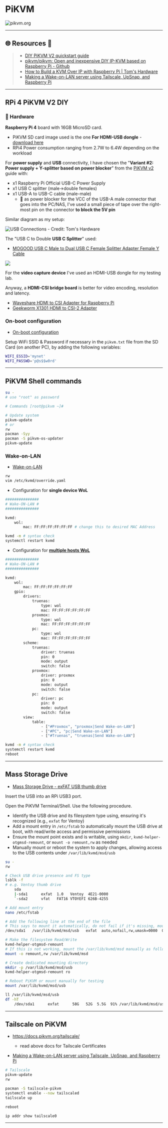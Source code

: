 # PiKVM

![pikvm.org](.gitbook/assets/logo-pikvm.svg)

---

## 🌐 Resources 🔗

> - [DIY PiKVM V2 quickstart guide](https://docs.pikvm.org/v2/)
> - [pikvm/pikvm: Open and inexpensive DIY IP-KVM based on Raspberry Pi - Github](https://github.com/pikvm/pikvm)
> - [How to Build a KVM Over IP with Raspberry Pi | Tom's Hardware](https://www.tomshardware.com/how-to/kvm-over-ip-raspberry-pi)
> - [Making a Wake-on-LAN server using Tailscale, UpSnap, and Raspberry Pi](https://tailscale.com/blog/wake-on-lan-tailscale-upsnap)

---

## RPi 4 PiKVM V2 DIY

### 🔬 Hardware

**Raspberry Pi 4** board with 16GB MicroSD card.

- PiKVM SD card image used is the one **For HDMI-USB dongle** - [download here](https://docs.pikvm.org/flashing_os/)
- RPi4 Power consumption ranging from 2.7W to 6.4W depending on the workload

For **power supply** and **USB** connectivity, I have chosen the "**Variant #2: Power supply + Y-splitter based on power blocker**" from the [PiKVM v2](https://docs.pikvm.org/v2/) guide with:

- x1 Raspberry Pi Official USB-C Power Supply
- x1 USB C splitter (male->double females)
- x1 USB-A to USB-C cable (male-male)
  - 📌 as power blocker for the VCC of the USB-A male connector that goes into the PC/NAS, I've used a small piece of tape over the right-most pin on the connector **to block the 5V pin**

Similar diagram as my setup:

![USB Connections - Credit: Tom's Hardware](.gitbook/assets/2025-08-03_16-30-48_312.png)

The "USB C to Double **USB C Splitter**" used:

- [MOGOOD USB C Male to Dual USB C Female Splitter Adapter Female Y Cable](https://amzn.eu/d/913qeyL)

![](.gitbook/assets/2025-08-03_16-32-33_313.png)

For the **video capture device** I've used an HDMI-USB dongle for my testing lab.

Anyway, a **HDMI-CSI bridge board** is better for video encoding, resolution and latency.

- [Waveshare HDMI to CSI Adapter for Raspberry Pi](https://amzn.eu/d/6btYaiB)
- [Geekworm X1301 HDMI to CSI-2 Adapter](https://amzn.eu/d/aMywFI7)



### On-boot configuration

- [On-boot configuration](https://docs.pikvm.org/on_boot_config/)

Setup WiFi SSID & Password if necessary in the `pikvm.txt` file from the SD Card (on another PC), by adding the following variables:

```bash
WIFI_ESSID='mynet'
WIFI_PASSWD='p@s$$w0rd'
```

---

## PiKVM Shell commands

```bash
su - 
# use "root" as password

# Commands [root@pikvm ~]#

# Update system
pikvm-update
# or
rw
pacman -Syy
pacman -S pikvm-os-updater
pikvm-update
```

### Wake-on-LAN

- [Wake-on-LAN](https://docs.pikvm.org/wol/)

```bash
rw
vim /etc/kvmd/override.yaml
```

- Configuration for **single device WoL**

```bash
###############
# Wake-ON-LAN #
###############

kvmd:
    wol:
        mac: FF:FF:FF:FF:FF:FF # change this to desired MAC Address

```

```bash
kvmd -m # syntax check
systemctl restart kvmd
```

- Configuration for [**multiple hosts WoL**](https://docs.pikvm.org/gpio/#wake-on-lan)

```bash
###############
# Wake-ON-LAN #
###############

kvmd:
    wol:
        mac: FF:FF:FF:FF:FF:FF
    gpio:
        drivers:
            truenas:
                type: wol
                mac: FF:FF:FF:FF:FF:FF
            proxmox:
                type: wol
                mac: FF:FF:FF:FF:FF:FF
            pc:
                type: wol
                mac: FF:FF:FF:FF:FF:FF
        scheme:
            truenas:
                driver: truenas
                pin: 0
                mode: output
                switch: false
            proxmox:
                driver: proxmox
                pin: 0
                mode: output
                switch: false
            pc:
                driver: pc
                pin: 0
                mode: output
                switch: false
        view:
            table:
                - ["#Proxmox", "proxmox|Send Wake-on-LAN"]
                - ["#PC", "pc|Send Wake-on-LAN"]
                - ["#Truenas", "truenas|Send Wake-on-LAN"]
```

```bash
kvmd -m # syntax check
systemctl restart kvmd
reboot
```



---

## Mass Storage Drive

- [Mass Storage Drive - exFAT USB thumb drive](https://docs.pikvm.org/msd/#exfat-filesystem-warning)

Insert the USB into an RPi USB3 port.

Open the PiKVM Terminal/Shell. Use the following procedure.

- Identify the USB drive and its filesystem type using, ensuring it's recognized (e.g., `exfat` for Ventoy)
- Add a mount entry in `/etc/fstab` to automatically mount the USB drive at boot, with read/write access and permissive permissions
- Ensure the mount point exists and is writable, using `mkdir`, `kvmd-helper-otgmsd-remount`, or `mount -o remount,rw` as needed
- Manually mount or reboot the system to apply changes, allowing access to the USB contents under `/var/lib/kvmd/msd/usb`

```bash
su -
rw

# Check USB drive presence and FS type
lsblk -f
# e.g. Ventoy thumb drive
    sda
    |-sda1      exfat  1.0   Ventoy  4E21-0000
    `-sda2      vfat   FAT16 VTOYEFI 626B-4255

# Add mount entry
nano /etc/fstab

# Add the following line at the end of the file
# This says to mount it automatically, do not fail if it's missing, mount it read/write by default, and allow all users and groups access to it
/dev/sda1   /var/lib/kvmd/msd/usb   exfat  auto,nofail,rw,umask=0000  0 0

# Make the filesystem Read/Write
kvmd-helper-otgmsd-remount
# If this is not working, mount the /var/lib/kvmd/msd manually as following
mount -o remount,rw /var/lib/kvmd/msd

# Create dedicated mounting directory
mkdir -p /var/lib/kvmd/msd/usb
kvmd-helper-otgmsd-remount ro

# Reboot PiKVM or mount manually for testing
mount /var/lib/kvmd/msd/usb

ll /var/lib/kvmd/msd/usb
df -hT
	/dev/sda1      exfat      58G   52G  5.5G  91% /var/lib/kvmd/msd/usb
```

---

## Tailscale on PiKVM

- https://docs.pikvm.org/tailscale/
  - read above docs for Tailscale Certificates

- [Making a Wake-on-LAN server using Tailscale, UpSnap, and Raspberry Pi](https://tailscale.com/blog/wake-on-lan-tailscale-upsnap)

```bash
# Tailscale
pikvm-update
rw

pacman -S tailscale-pikvm
systemctl enable --now tailscaled
tailscale up

reboot

ip addr show tailscale0
```

---


